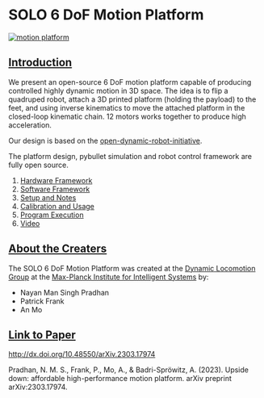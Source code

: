 # SOLO 6 DoF Motion Platform

[![motion platform](http://img.youtube.com/vi/BtfoymwgIUY/0.jpg)](http://www.youtube.com/watch?v=BtfoymwgIUY "6-DoF- Motion Platform")

## <u>Introduction</u>
We present an open-source 6 DoF motion platform capable of producing controlled highly dynamic motion in 3D space. The idea is to flip a quadruped robot, attach a 3D printed platform (holding the payload) to the feet, and using inverse kinematics to move the attached platform in the closed-loop kinematic chain. 12 motors works together to produce high acceleration.

Our design is based on the [open-dynamic-robot-initiative](https://github.com/open-dynamic-robot-initiative).

The platform design, pybullet simulation and robot control framework are fully open source.

1. [Hardware Framework](docs/hardware_framework.md)
2. [Software Framework](docs/software_framework.md)
3. [Setup and Notes](docs/setup_and_notes.md)
4. [Calibration and Usage](docs/calibration_and_usage.md) 
5. [Program Execution](docs/program_execution.md)
6. [Video](https://youtu.be/BtfoymwgIUY)

## <u>About the Creaters</u>
The SOLO 6 DoF Motion Platform was created at the [Dynamic Locomotion Group](https://dlg.is.mpg.de) at the [Max-Planck Institute for Intelligent Systems](https://is.mpg.de) by: 
- Nayan Man Singh Pradhan
- Patrick Frank
- An Mo

## <u>Link to Paper</u>
http://dx.doi.org/10.48550/arXiv.2303.17974

Pradhan, N. M. S., Frank, P., Mo, A., & Badri-Spröwitz, A. (2023). Upside down: affordable high-performance motion platform. arXiv preprint arXiv:2303.17974.